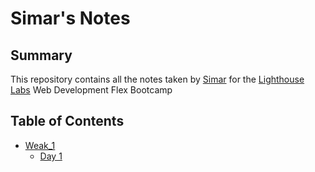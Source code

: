 # Simar's Notes

## Summary
This repository contains all the notes taken by [Simar](https://github.com/SimarpreetSidhu/lighthouse-web-notes) for the [Lighthouse Labs](https://www.lighthouselabs.ca/) Web Development Flex Bootcamp

## Table of Contents
- [Weak_1](/Weak_1/)
  - [Day 1](/Weak_1/Day_1/)
  


